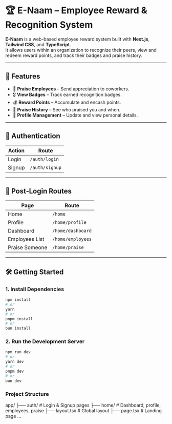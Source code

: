 # 🏆 E-Naam – Employee Reward & Recognition System

**E-Naam** is a web-based employee reward system built with **Next.js**, **Tailwind CSS**, and **TypeScript**.  
It allows users within an organization to recognize their peers, view and redeem reward points, and track their badges and praise history.

---

## 🚀 Features

- 🙌 **Praise Employees** – Send appreciation to coworkers.
- 🎖️ **View Badges** – Track earned recognition badges.
- 💰 **Reward Points** – Accumulate and encash points.
- 📜 **Praise History** – See who praised you and when.
- 👤 **Profile Management** – Update and view personal details.

---

## 🔐 Authentication

| Action | Route |
|--------|-------|
| Login  | `/auth/login` |
| Signup | `/auth/signup` |

---

## 🧭 Post-Login Routes

| Page           | Route               |
|----------------|---------------------|
| Home           | `/home`             |
| Profile        | `/home/profile`     |
| Dashboard      | `/home/dashboard`   |
| Employees List | `/home/employees`   |
| Praise Someone | `/home/praise`      |

---

## 🛠 Getting Started

### 1. Install Dependencies

```bash
npm install
# or
yarn
# or
pnpm install
# or
bun install
```


### 2. Run the Development Server
```bash
npm run dev
# or
yarn dev
# or
pnpm dev
# or
bun dev
```

### Project Structure
app/
├── auth/           # Login & Signup pages
├── home/           # Dashboard, profile, employees, praise
├── layout.tsx      # Global layout
├── page.tsx        # Landing page
...

